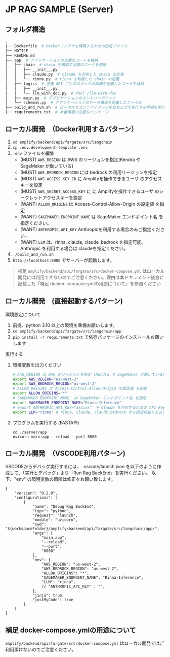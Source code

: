 # JP RAG SAMPLE (Server)

## フォルダ構造

```zsh
.
├── Dockerfile  # Dockerコンテナを構築するための設定ファイル
├── NOTICE
├── README.md
├── app  # アプリケーションの主要なコードを格納
│   ├── chain  # chain を構築する際のコードを格納
│   │   ├── __init__.py
│   │   ├── claude.py  # claude を利用した chain の定義
│   │   └── rinna.py  # rinna を利用した chain の定義
│   ├── logics  # 各種 API ごとのロジックの詳細を定義したコードを格納
│   │   ├── __init__.py
│   │   └── llm_with_doc.py  # POST /llm-with-doc
│   ├── main.py  # アプリケーションのエントリーポイント
│   └── schemas.py  # アプリケーションのデータ構造を定義したファイル
├── build_and_run.sh  # ローカルでコンテナイメージを立ち上げて実行する手順を実行するスクリプト
├── requirements.txt  # 本番環境で必要なパッケージ
```


## ローカル開発　（Docker利用するパターン）

1. `cd amplify/backend/api/fargate/src/langchain`
2. `cp .env.development-template .env`
3. `.env` ファイルを編集
      - (MUST) `AWS_REGION` は AWS のリージョンを指定(Kendra や SageMaker が動いている)
      - (MUST) `AWS_BEDROCK_REGION` には bedrock の利用リージョンを指定
      - (MUST) `AWS_ACCESS_KEY_ID` に Amplifyを操作できるユーザ のアクセスキーを設定
      - (MUST) `AWS_SECRET_ACCESS_KEY` に に Amplifyを操作できるユーザ のシークレットアクセスキーを設定
      - (WANT) `ALLOW_ORIGINS` は Access-Control-Allow-Origin の設定値 を指定
      - (WANT) `SAGEMAKER_ENDPOINT_NAME` は SageMaker エンドポイント名 を指定ください。
      - (WANT) `ANTHROPIC_API_KEY` Anthropicを利用する場合のみご指定ください。
      - (WANT) `LLM` は、rinna, claude, claude_bedrock を指定可能。Anthropic を利用する場合は claudeを指定ください。
4. `./build_and_run.sh`
5. `http://localhost:8080` でサーバーが起動します。

> 補足
> `amplify/backend/api/fargate/src/docker-compose.yml` はローカル開発には利用できないのでご注意ください。理由は本ドキュメント後方に記載した「補足 docker-compose.ymlの用途について」を参照ください

## ローカル開発　(直接起動するパターン)

環境設定について
1. 前提、python 3.10 以上の環境を準備お願いします。
2. `cd amplify/backend/api/fargate/src/langchain/app`
3. `pip install -r requirements.txt` で依存パッケージのインストールお願いします

実行する
1. 環境変数を出力ください
    ```zsh
    # AWS_REGION は AWS のリージョンを指定 (Kendra や SageMaker が動いている)
    export AWS_REGION="us-west-2"
    export AWS_BEDROCK_REGION="us-west-2"
    # ALLOW_ORIGINS は Access-Control-Allow-Origin の設定値 を指定
    export ALLOW_ORIGINS="*"
    # SAGEMAKER_ENDPOINT_NAME  は SageMaker エンドポイント名 を指定
    export SAGEMAKER_ENDPOINT_NAME="Rinna-Inference"
    # export ANTHROPIC_API_KEY="xxxxxx"  # Claude を利用するための API Key がセットされていればこちらに値をセットする
    export LLM="rinna" # rinna, claude, claude_bedrock から指定可能ください。Anthropic を利用する場合は claudeを指定ください。
    ```
    
2. プログラムを実行する (FASTAPI)
    ```
    cd ./server/app
    uvicorn main:app --reload --port 8080
    ```


## ローカル開発　（VSCODE利用パターン)

VSCODEからデバッグ実行するには、
.vscode/launch.json を以下のように作成して、「実行とデバッグ」より「Run Rag BackEnd」を実行ください。
以下、"env" の環境変数の箇所は修正をお願い致します。
```
{
    "version": "0.2.0",
    "configurations": [
        {
            "name": "Debug Rag BackEnd",
            "type": "python",
            "request": "launch",
            "module": "uvicorn",
            "cwd": "${workspaceFolder}/amplify/backend/api/fargate/src/langchain/app/",
            "args": [
                "main:app",
                "--reload",
                "--port",
                "8080"
            ],
            "env": {
                "AWS_REGION": "us-west-2",
                "AWS_BEDROCK_REGION": "us-west-2",
                "ALLOW_ORIGINS": "*",
                "SAGEMAKER_ENDPOINT_NAME": "Rinna-Inference",
                "LLM": "rinna",
                // "ANTHROPIC_API_KEY" : "",
            },
            "jinja": true,
            "justMyCode": true
        }
    ]
}
```


## 補足 docker-compose.ymlの用途について

`amplify/backend/api/fargate/src/docker-compose.yml` はローカル開発ではご利用頂けないのでご注意ください。
